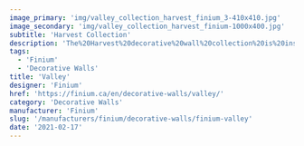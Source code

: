 ```yaml
---
image_primary: 'img/valley_collection_harvest_finium_3-410x410.jpg'
image_secondary: 'img/valley_collection_harvest_finium-1000x400.jpg'
subtitle: 'Harvest Collection'
description: 'The%20Harvest%20decorative%20wall%20collection%20is%20inspired%20by%20the%20style%20of%20old%20barn%20wood.%20Its%20architectural%20aesthetic%20boasts%20a%20unique%20rustic%20texture%20with%20no%20repeat%20patterns%20due%20to%20a%20haphazard%20sanding%20process.%20Raw%20fibres%2C%20saw%20marks%2C%20and%20knots%20are%20visible.%0AOversized%20planks%20in%20consistent%20widths%20let%20all%20the%20details%20and%20colour%20nuances%20in%20the%20wood%20come%20through.'
tags:
  - 'Finium'
  - 'Decorative Walls'
title: 'Valley'
designer: 'Finium'
href: 'https://finium.ca/en/decorative-walls/valley/'
category: 'Decorative Walls'
manufacturer: 'Finium'
slug: '/manufacturers/finium/decorative-walls/finium-valley'
date: '2021-02-17'
---
```

